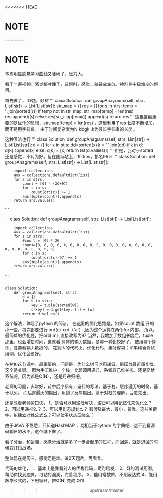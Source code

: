<<<<<<< HEAD
# NOTE

  

=======
# NOTE


本周明显感觉学习曲线又陡峭了。压力大。

看了一遍视频，感觉都听懂了，做题时，感觉，脑袋空空的。特别是中级难度的题目。

首先做了，49题，好难
'''
class Solution:
    def groupAnagrams(self, strs: List[str]) -> List[List[str]]:
        str_map = {}
        res = []
        for s in strs:
            temp = ''.join(sorted(s))
            if temp not in str_map:
                str_map[temp] = len(res)
                res.append([s])
            else:
                res[str_map[temp]].append(s)
        return res
'''
这里面最重要的是优化的思想，str_map[temp] = len(res) ，这里利用了res 长度不断增加，而不是用字符串。
 由于时间复杂度为N klogk ,k为最长字符串的长度 。

 这种写法也行
'''
 class Solution:
    def groupAnagrams(self, strs: List[str]) -> List[List[str]]:
        d = {}
        for x in strs:
            dd=sorted(x)
            k = "".join(dd)
            if k in d:
                d[k].append(x)
            else:
                d[k] = [x]
        return list(d.values())
        '''
        但是，我对于sorted 还是感觉，不用为好。但在国际站上，100ms，排名99%
 '''
class Solution:
    def groupAnagrams(self, strs: List[str]) -> List[List[str]]:

        import collections
        ans = collections.defaultdict(list)
        for s in strs:
            count = [0] * (26+97)
            for c in s:
                count[ord(c)] += 1
            ans[tuple(count)].append(s)
        return ans.values()
'''

···
class Solution:
    def groupAnagrams(self, strs: List[str]) -> List[List[str]]:

        import collections
        ans = collections.defaultdict(list)
        for s in strs:
            #count = [0] * 26
            count=[0, 0, 0, 0, 0, 0, 0, 0, 0, 0, 0, 0, 0, 0, 0, 0, 0, 0, 0, 0, 0, 0, 0, 0, 0, 0]
            for c in s:
                count[ord(c)-97] += 1
            ans[tuple(count)].append(s)
        return ans.values()

···


```

class Solution:
    def groupAnagrams(self, strs):
        d = {}
        for w in strs:
            key = tuple(sorted(w))
            d[key] = d.get(key, []) + [w]
        return d.values()
```
这个解法，体现了python 的简洁。
在这里的优化思路是，如果count 数组 开的小一些，每次都要进行 ord(c)-ord（'a'） ,因为这个运算在两个for 内部，
所以，最简单的优化是，把ord('a') ,直接改写为97
当然，我增加了数组长度后，tuple 那里，也会增加时间，这就看 具体的输入数据，是哪一种比较好了。
使用哪个算法，是要看输入数据的。 在别人的代码上，优化代码，相对容易；如果结合测试用例，优化会更好。


在树的这节课中，最重要的，问题是，为什么树可以用递归，是因为最近重复性，这个是关键。
因为手工维护一个栈，比起调用递归，系统自己维护栈，还是交给系统吧。因为都是O(N) ，还是用递归吧。

老师的习题，非常好，前中后序都有，迭代的写法，基于栈，层序遍历的时候，基于队列。
而后序遍历的输出，用到了反序输出。基于对栈的理解，后进先出。


还是想着老师的口诀，
1、是否可以用递归解决，递归可以用记忆化来优化么？
2、可以用递推么？
3、可以用动态规划么？ 有涉及最大，最小，最优，这些关键字，能建立对推公式么？可以使用状态压缩么？

由于JAVA 不熟悉，只知道HashMAP ，就相当于python 的字典吧，达不到看源码输出的水平，这个就不做了。

看了分治，和回溯，感觉分治就是多了一步合起来的过程，而回溯，就是退回的时候要打扫战场。

整体现在是周三，感觉还是难。做2天题后，再看看。


代码的优化，
1、基本上是靠看别人的优秀代码，受到启发，
2、好的测试用例，帮助你找到边界，刁钻的漏洞，完善程序。
3、能用常数的，不用表达式
4、能用数学公式的，不用循环。把O(N) 变成 O(1)
>>>>>>> upstream/master
